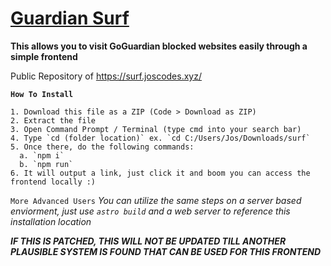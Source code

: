 # [Guardian Surf](https://surf.joscodes.xyz/)

**This allows you to visit GoGuardian blocked websites easily through a simple frontend**

Public Repository of https://surf.joscodes.xyz/

__**`How To Install`**__
```
1. Download this file as a ZIP (Code > Download as ZIP)
2. Extract the file
3. Open Command Prompt / Terminal (type cmd into your search bar)
4. Type `cd (folder location)` ex. `cd C:/Users/Jos/Downloads/surf`
5. Once there, do the following commands:
  a. `npm i`
  b. `npm run`
6. It will output a link, just click it and boom you can access the frontend locally :)
```

`More Advanced Users`
*You can utilize the same steps on a server based enviorment, just use `astro build` and a web server to reference this installation location*

***IF THIS IS PATCHED, THIS WILL NOT BE UPDATED TILL ANOTHER PLAUSIBLE SYSTEM IS FOUND THAT CAN BE USED FOR THIS FRONTEND***
